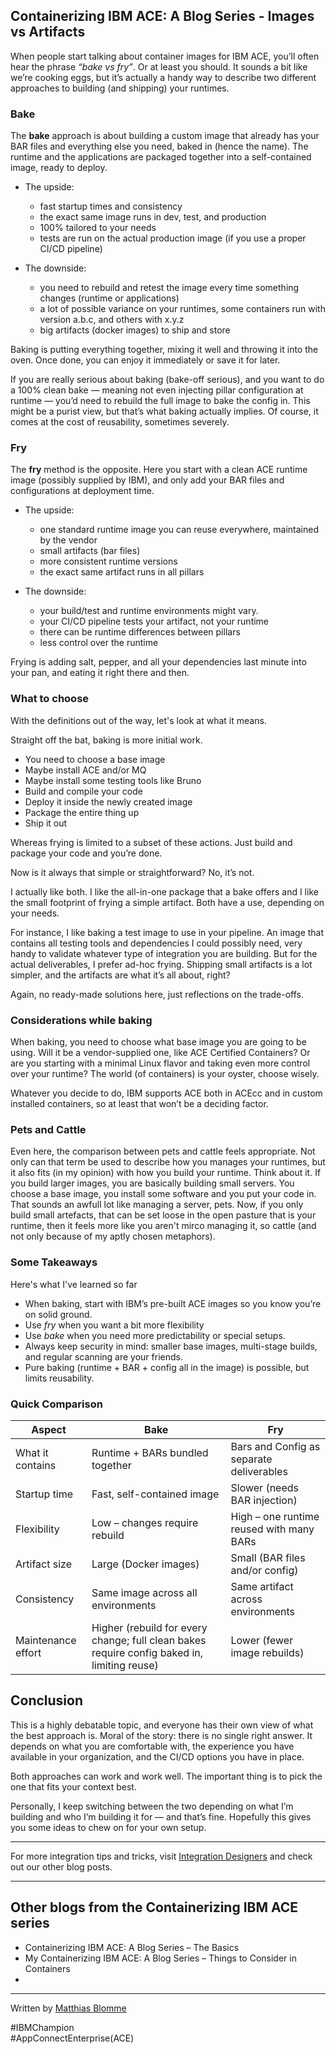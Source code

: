 ## Containerizing IBM ACE: A Blog Series - Images vs Artifacts

When people start talking about container images for IBM ACE, you’ll often hear the phrase *“bake vs fry”*. Or at least you should. It sounds a bit like we’re cooking eggs, but it’s actually a handy way to describe two different approaches to building (and shipping) your runtimes.

### Bake

The **bake** approach is about building a custom image that already has your BAR files and everything else you need, baked in (hence the name). The runtime and the applications are packaged together into a self-contained image, ready to deploy.

* The upside:

    * fast startup times and consistency
    * the exact same image runs in dev, test, and production
    * 100% tailored to your needs
    * tests are run on the actual production image (if you use a proper CI/CD pipeline)
* The downside:

    * you need to rebuild and retest the image every time something changes (runtime or applications)
    * a lot of possible variance on your runtimes, some containers run with version a.b.c, and others with x.y.z
    * big artifacts (docker images) to ship and store

Baking is putting everything together, mixing it well and throwing it into the oven. Once done, you can enjoy it immediately or save it for later.

If you are really serious about baking (bake-off serious), and you want to do a 100% clean bake — meaning not even injecting pillar configuration at runtime — you’d need to rebuild the full image to bake the config in. This might be a purist view, but that’s what baking actually implies. Of course, it comes at the cost of reusability, sometimes severely.

### Fry

The **fry** method is the opposite. Here you start with a clean ACE runtime image (possibly supplied by IBM), and only add your BAR files and configurations at deployment time.

* The upside:

    * one standard runtime image you can reuse everywhere, maintained by the vendor
    * small artifacts (bar files)
    * more consistent runtime versions
    * the exact same artifact runs in all pillars
* The downside:

    * your build/test and runtime environments might vary.
    * your CI/CD pipeline tests your artifact, not your runtime
    * there can be runtime differences between pillars
    * less control over the runtime

Frying is adding salt, pepper, and all your dependencies last minute into your pan, and eating it right there and then.

### What to choose

With the definitions out of the way, let's look at what it means.

Straight off the bat, baking is more initial work.

* You need to choose a base image
* Maybe install ACE and/or MQ
* Maybe install some testing tools like Bruno
* Build and compile your code
* Deploy it inside the newly created image
* Package the entire thing up
* Ship it out

Whereas frying is limited to a subset of these actions. Just build and package your code and you’re done.

Now is it always that simple or straightforward? No, it’s not.

I actually like both. I like the all-in-one package that a bake offers and I like the small footprint of frying a simple artifact. Both have a use, depending on your needs.

For instance, I like baking a test image to use in your pipeline. An image that contains all testing tools and dependencies I could possibly need, very handy to validate whatever type of integration you are building. But for the actual deliverables, I prefer ad-hoc frying. Shipping small artifacts is a lot simpler, and the artifacts are what it’s all about, right?

Again, no ready-made solutions here, just reflections on the trade-offs.

### Considerations while baking

When baking, you need to choose what base image you are going to be using. Will it be a vendor-supplied one, like ACE Certified Containers? Or are you starting with a minimal Linux flavor and taking even more control over your runtime? The world (of containers) is your oyster, choose wisely.

Whatever you decide to do, IBM supports ACE both in ACEcc and in custom installed containers, so at least that won’t be a deciding factor.


### Pets and Cattle

Even here, the comparison between pets and cattle feels appropriate. Not only can that term be used to describe how you manages your runtimes, but it also fits (in my opinion) with how you build your runtime.
Think about it. If you build larger images, you are basically building small servers. You choose a base image, you install some software and you put your code in. That sounds an awfull lot like managing a server, pets.
Now, if you only build small artefacts, that can be set loose in the open pasture that is your runtime, then it feels more like you aren't mirco managing it, so cattle (and not only because of my aptly chosen metaphors).

### Some Takeaways

Here's what I've learned so far

* When baking, start with IBM’s pre-built ACE images so you know you’re on solid ground.
* Use *fry* when you want a bit more flexibility
* Use *bake* when you need more predictability or special setups.
* Always keep security in mind: smaller base images, multi-stage builds, and regular scanning are your friends.
* Pure baking (runtime + BAR + config all in the image) is possible, but limits reusability.

### Quick Comparison

| Aspect             | Bake                                                                                        | Fry                                      |
| ------------------ |---------------------------------------------------------------------------------------------| ---------------------------------------- |
| What it contains   | Runtime + BARs bundled together                                                             | Bars and Config as separate deliverables |
| Startup time       | Fast, self-contained image                                                                  | Slower (needs BAR injection)             |
| Flexibility        | Low – changes require rebuild                                                               | High – one runtime reused with many BARs |
| Artifact size      | Large (Docker images)                                                                       | Small (BAR files and/or config)          |
| Consistency        | Same image across all environments                                                          | Same artifact across environments        |
| Maintenance effort | Higher (rebuild for every change; full clean bakes require config baked in, limiting reuse) | Lower (fewer image rebuilds)             |

## Conclusion

This is a highly debatable topic, and everyone has their own view of what the best approach is. Moral of the story: there is no single right answer. It depends on what you are comfortable with, the experience you have available in your organization, and the CI/CD options you have in place.

Both approaches can work and work well. The important thing is to pick the one that fits your context best.

Personally, I keep switching between the two depending on what I’m building and who I’m building it for — and that’s fine. Hopefully this gives you some ideas to chew on for your own setup.

---

For more integration tips and tricks, visit [Integration Designers](https://integrationdesigners.com/blog/) and check out our other blog posts.

---

## Other blogs from the Containerizing IBM ACE series

* Containerizing IBM ACE: A Blog Series – The Basics
* My Containerizing IBM ACE: A Blog Series – Things to Consider in Containers
*

---

Written by [Matthias Blomme](https://www.linkedin.com/in/matthiasblomme/)

\#IBMChampion \
\#AppConnectEnterprise(ACE)
